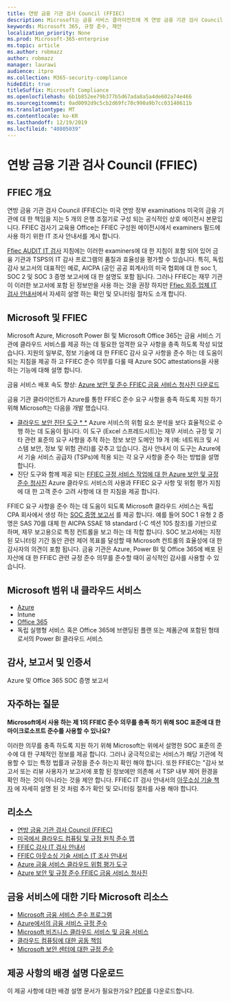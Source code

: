 ```yaml
---
title: 연방 금융 기관 검사 Council (FFIEC)
description: Microsoft는 금융 서비스 클라이언트에 게 연방 금융 기관 검사 Council (FFIEC)의 감사 요구 사항을 준수 하도록 지원 합니다.
keywords: Microsoft 365, 규정 준수, 제안
localization_priority: None
ms.prod: Microsoft-365-enterprise
ms.topic: article
ms.author: robmazz
author: robmazz
manager: laurawi
audience: itpro
ms.collection: M365-security-compliance
hideEdit: true
titleSuffix: Microsoft Compliance
ms.openlocfilehash: 6b1b852ee79b377b5d67ada8a5a4de602a74e466
ms.sourcegitcommit: 0ad0092d9c5cb2d69fc70c990a9b7cc03140611b
ms.translationtype: MT
ms.contentlocale: ko-KR
ms.lasthandoff: 12/19/2019
ms.locfileid: "40805039"
---
```

# <a name="federal-financial-institutions-examination-council-ffiec"></a>연방 금융 기관 검사 Council (FFIEC)

## <a name="ffiec-overview"></a>FFIEC 개요

연방 금융 기관 검사 Council (FFIEC)는 미국 연방 정부 examinations 미국의 금융 기관에 대 한 책임을 지는 5 개의 은행 조절기로 구성 되는 공식적인 상호 에이전시 본문입니다. FFIEC 검사기 교육용 Office는 FFIEC 구성원 에이전시에서 examiners 필드에 사용 하기 위한 IT 조사 안내서를 게시 합니다.

[Ffiec AUDIT IT 검사](https://ithandbook.ffiec.gov/it-booklets/audit.aspx) 지침에는 이러한 examiners에 대 한 지침이 포함 되어 있어 금융 기관과 TSPS의 IT 감사 프로그램의 품질과 효율성을 평가할 수 있습니다. 특히, 독립 감사 보고서의 대표적인 예로, AICPA (공인 공공 회계사)의 미국 협회에 대 한 soc 1, SOC 2 및 SOC 3 증명 보고서에 대 한 설명도 포함 됩니다. 그러나 FFIEC는 재무 기관이 이러한 보고서에 포함 된 정보만을 사용 하는 것을 권장 하지만 [Ffiec 외주 업체 IT 검사 안내서](https://ithandbook.ffiec.gov/it-booklets/outsourcing-technology-services.aspx)에서 자세히 설명 하는 확인 및 모니터링 절차도 소개 합니다.

## <a name="microsoft-and-ffiec"></a>Microsoft 및 FFIEC

Microsoft Azure, Microsoft Power BI 및 Microsoft Office 365는 금융 서비스 기관에 클라우드 서비스를 제공 하는 데 필요한 엄격한 요구 사항을 충족 하도록 작성 되었습니다. 지원의 일부로, 정보 기술에 대 한 FFIEC 감사 요구 사항을 준수 하는 데 도움이 되는 지침을 제공 하 고 FFIEC 준수 의무를 다룰 때 Azure SOC attestations을 사용 하는 기능에 대해 설명 합니다.

금융 서비스 배포 속도 향상: [Azure 보안 및 준수 FFIEC 금융 서비스 청사진 다운로드](https://servicetrust.microsoft.com/ViewPage/FFIECBlueprint)

금융 기관 클라이언트가 Azure를 통한 FFIEC 준수 요구 사항을 충족 하도록 지원 하기 위해 Microsoft는 다음을 개발 했습니다.

- [클라우드 보안 진단 도구 * *](https://aka.ms/FFIEC-CSDT) Azure 서비스의 위험 요소 분석을 보다 효율적으로 수행 하는 데 도움이 됩니다. 이 도구 (Excel 스프레드시트)는 재무 서비스 규정 및 기타 관련 표준의 요구 사항을 추적 하는 정보 보안 도메인 19 개 (예: 네트워크 및 시스템 보안, 정보 및 위험 관리)를 갖추고 있습니다. 검사 안내서 이 도구는 Azure에서 기술 서비스 공급자 (TSPs)에 적용 되는 각 요구 사항을 준수 하는 방법을 설명 합니다.
- 진단 도구와 함께 제공 되는 [FFIEC 규정 서비스 작업에 대 한 Azure 보안 및 규정 준수 청사진](https://servicetrust.microsoft.com/ViewPage/FFIECBlueprint) Azure 클라우드 서비스의 사용과 FFIEC 요구 사항 및 위험 평가 지침에 대 한 고객 준수 고려 사항에 대 한 지침을 제공 합니다.

FFIEC 요구 사항을 준수 하는 데 도움이 되도록 Microsoft 클라우드 서비스는 독립 CPA 회사에서 생성 하는 [SOC 증명 보고서](offering-SOC.md) 를 제공 합니다. 예를 들어 SOC 1 유형 2 증명은 SAS 70를 대체 한 AICPA SSAE 18 standard (-C 섹션 105 참조)를 기반으로 하며, 재무 보고용으로 특정 컨트롤을 보고 하는 데 적합 합니다. SOC 보고서에는 지정 된 모니터링 기간 동안 관련 제어 목표를 달성할 때 Microsoft 컨트롤의 효율성에 대 한 감사자의 의견이 포함 됩니다. 금융 기관은 Azure, Power BI 및 Office 365에 배포 된 자산에 대 한 FFIEC 관련 규정 준수 의무를 준수할 때이 공식적인 감사를 사용할 수 있습니다.

## <a name="microsoft-in-scope-cloud-services"></a>Microsoft 범위 내 클라우드 서비스

- [Azure](https://aka.ms/AzureCompliance)
- Intune
- [Office 365](https://go.microsoft.com/fwlink/p/?LinkID=2077751)
- 독립 실행형 서비스 혹은 Office 365에 브랜딩된 플랜 또는 제품군에 포함된 형태로서의 Power BI 클라우드 서비스

## <a name="audits-reports-and-certificates"></a>감사, 보고서 및 인증서

Azure 및 Office 365 SOC 증명 보고서

## <a name="frequently-asked-questions"></a>자주하는 질문

**Microsoft에서 사용 하는 제 1의 FFIEC 준수 의무를 충족 하기 위해 SOC 표준에 대 한 마이크로소프트 준수를 사용할 수 있나요?**

이러한 의무를 충족 하도록 지원 하기 위해 Microsoft는 위에서 설명한 SOC 표준의 준수에 대 한 구체적인 정보를 제공 합니다. 그러나 궁극적으로는 서비스가 해당 기관에 적용할 수 있는 특정 법률과 규정을 준수 하는지 확인 해야 합니다. 또한 FFIEC는 "감사 보고서 또는 리뷰 사용자가 보고서에 포함 된 정보에만 의존해 서 TSP 내부 제어 환경을 확인 하는 것이 아니라는 것을 제안 합니다. FFIEC IT 검사 안내서의 [아웃소싱 기술 책자](https://ithandbook.ffiec.gov/it-booklets/outsourcing-technology-services.aspx) 에 자세히 설명 된 것 처럼 추가 확인 및 모니터링 절차를 사용 해야 합니다.

## <a name="resources"></a>리소스

- [연방 금융 기관 검사 Council (FFIEC)](https://www.ffiec.gov/)
- [미국에서 클라우드 컴퓨팅 및 규정 원칙 준수 맵](https://servicetrust.microsoft.com/ViewPage/TrustDocuments?command=Download&downloadType=Document&downloadId=5b483567-00b0-4d86-96ae-ee887dadb61c&docTab=6d000410-c9e9-11e7-9a91-892aae8839ad_Compliance_Guides)
- [FFIEC 감사 IT 검사 안내서](https://ithandbook.ffiec.gov/it-booklets/audit.aspx)
- [FFIEC 아웃소싱 기술 서비스 IT 조사 안내서](https://ithandbook.ffiec.gov/it-booklets/outsourcing-technology-services.aspx)
- [Azure 금융 서비스 클라우드 위험 평가 도구](https://aka.ms/FFIEC-CSDT)
- [Azure 보안 및 규정 준수 FFIEC 금융 서비스 청사진](https://servicetrust.microsoft.com/ViewPage/FFIECBlueprint)

## <a name="other-microsoft-resources-for-financial-services"></a>금융 서비스에 대한 기타 Microsoft 리소스

- [Microsoft 금융 서비스 준수 프로그램](https://www.microsoft.com/download/details.aspx?id=55332)
- [Azure에서의 금융 서비스 규정 준수](https://azure.microsoft.com/resources/videos/azurecon-2015-financial-services-compliance-in-azure/)
- [Microsoft 비즈니스 클라우드 서비스 및 금융 서비스](https://servicetrust.microsoft.com/viewpage/financialservicesoverview)
- [클라우드 컴퓨팅에 대한 공동 책임](https://aka.ms/sharedresponsibility)
- [Microsoft 보안 센터에 대한 규정 준수](https://www.microsoft.com/trust-center/compliance/compliance-overview)

## <a name="download-the-offering-backgrounder"></a>제공 사항의 배경 설명 다운로드

이 제공 사항에 대한 배경 설명 문서가 필요한가요? [PDF](https://download.microsoft.com/download/6/2/7/62760960-C4B5-456B-9CF8-DCB7D692AAC4/FFIEC-Compliance.pdf)를 다운로드합니다.
